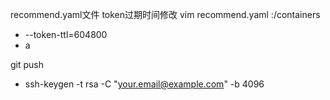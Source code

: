 recommend.yaml文件
 token过期时间修改
vim recommend.yaml
:/containers
- --token-ttl=604800
 - a


git push
- ssh-keygen -t rsa -C "your.email@example.com" -b 4096
